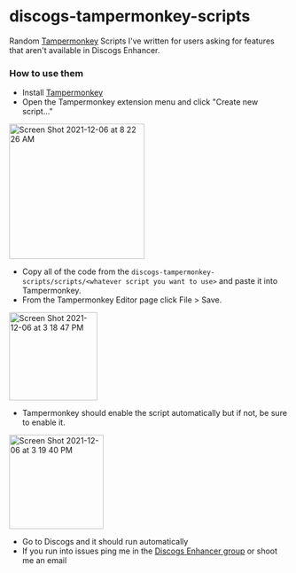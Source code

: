 # discogs-tampermonkey-scripts
Random [Tampermonkey](https://chrome.google.com/webstore/detail/tampermonkey/dhdgffkkebhmkfjojejmpbldmpobfkfo?hl=en) Scripts I've written for users asking for features that aren't available in Discogs Enhancer.

### How to use them

- Install [Tampermonkey](https://chrome.google.com/webstore/detail/tampermonkey/dhdgffkkebhmkfjojejmpbldmpobfkfo?hl=en)
- Open the Tampermonkey extension menu and click "Create new script..."
<img width="244" alt="Screen Shot 2021-12-06 at 8 22 26 AM" src="https://user-images.githubusercontent.com/12960237/144938121-b9bfbda8-bb63-4807-a731-cc6b1cb41871.png">

- Copy all of the code from the `discogs-tampermonkey-scripts/scripts/<whatever script you want to use>` and paste it into Tampermonkey.
- From the Tampermonkey Editor page click File > Save.

<img width="159" alt="Screen Shot 2021-12-06 at 3 18 47 PM" src="https://user-images.githubusercontent.com/12960237/144938226-d9002f3f-42c6-4ff3-a31a-95c11737c69b.png">

- Tampermonkey should enable the script automatically but if not, be sure to enable it.


<img width="170" alt="Screen Shot 2021-12-06 at 3 19 40 PM" src="https://user-images.githubusercontent.com/12960237/144938295-9799e296-9c24-475a-80a1-7c1f4367d8f9.png">

- Go to Discogs and it should run automatically
- If you run into issues ping me in the [Discogs Enhancer group](https://www.discogs.com/group/9136) or shoot me an email
